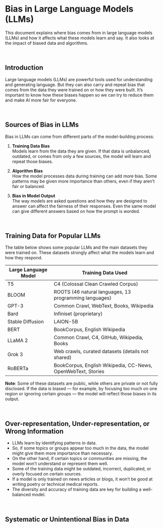 # Bias in Large Language Models (LLMs)

This document explains where bias comes from in large language models (LLMs) and how it affects what these models learn and say. It also looks at the impact of biased data and algorithms.

<br>

## Introduction

Large language models (LLMs) are powerful tools used for understanding and generating language. But they can also carry and repeat bias that comes from the data they were trained on or how they were built. It’s important to know how these biases happen so we can try to reduce them and make AI more fair for everyone.

<br>

## Sources of Bias in LLMs

Bias in LLMs can come from different parts of the model-building process:

1. **Training Data Bias**  
   Models learn from the data they are given. If that data is unbalanced, outdated, or comes from only a few sources, the model will learn and repeat those biases.

2. **Algorithm Bias**  
   How the model processes data during training can add more bias. Some patterns may be given more importance than others, even if they aren’t fair or balanced.

3. **Bias in Model Output**  
   The way models are asked questions and how they are designed to answer can affect the fairness of their responses. Even the same model can give different answers based on how the prompt is worded.

<br>

## Training Data for Popular LLMs

The table below shows some popular LLMs and the main datasets they were trained on. These datasets strongly affect what the models learn and how they respond.

| Large Language Model | Training Data Used |
|----------------------|--------------------|
| T5                  | C4 (Colossal Clean Crawled Corpus) |
| BLOOM               | ROOTS (46 natural languages, 13 programming languages) |
| GPT-3               | Common Crawl, WebText, Books, Wikipedia |
| Bard                | Infiniset (proprietary) |
| Stable Diffusion    | LAION-5B |
| BERT                | BookCorpus, English Wikipedia |
| LLaMA 2             | Common Crawl, C4, GitHub, Wikipedia, Books |
| Grok 3              | Web crawls, curated datasets (details not shared) |
| RoBERTa             | BookCorpus, English Wikipedia, CC-News, OpenWebText, Stories |

**Note**: Some of these datasets are public, while others are private or not fully disclosed. If the data is biased — for example, by focusing too much on one region or ignoring certain groups — the model will reflect those biases in its output.

<br>

## Over-representation, Under-representation, or Wrong Information

- LLMs learn by identifying patterns in data.
- So, if some topics or groups appear too much in the data, the model might give them more importance than necessary.
- On the other hand, if certain topics or communities are missing, the model won’t understand or represent them well.
- Some of the training data might be outdated, incorrect, duplicated, or overly focused on certain sources.
- If a model is only trained on news articles or blogs, it won’t be good at writing poetry or technical medical reports.
- The diversity and accuracy of training data are key for building a well-balanced model.

<br>

## Systematic or Unintentional Bias in Data



<br>
